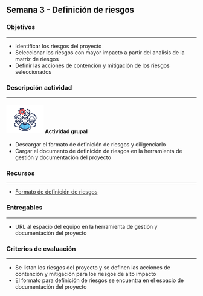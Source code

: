 
## Semana 3 - Definición de riesgos

### Objetivos

---
* Identificar los riesgos del proyecto
* Seleccionar los riesgos con mayor impacto a partir del analisis de la matriz de riesgos
* Definir las acciones de contención y mitigación de los riesgos seleccionados

### Descripción actividad

---
#### ![](./../../assets/images/grupo.png) Actividad grupal

* Descargar el formato de definición de riesgos y diligenciarlo
* Cargar el documento de definición de riesgos en la herramienta de gestión y documentación del proyecto


### Recursos 

---
* [Formato de definición de riesgos](https://uniandes.sharepoint.com/:w:/s/mod/EQUoRssKFtpGl0JlHX8glvsBme7bPBCf1wk7VaOjmkezcw?e=TxgARK)

### Entregables

---
* URL al espacio del equipo en la herramienta de gestión y documentación del proyecto


### Criterios de evaluación

---
* Se listan los riesgos del proyecto y se definen las acciones de contención y mitigación para los riesgos de alto impacto
* El formato para definición de riesgos se encuentra en el espacio de documentación del proyecto


